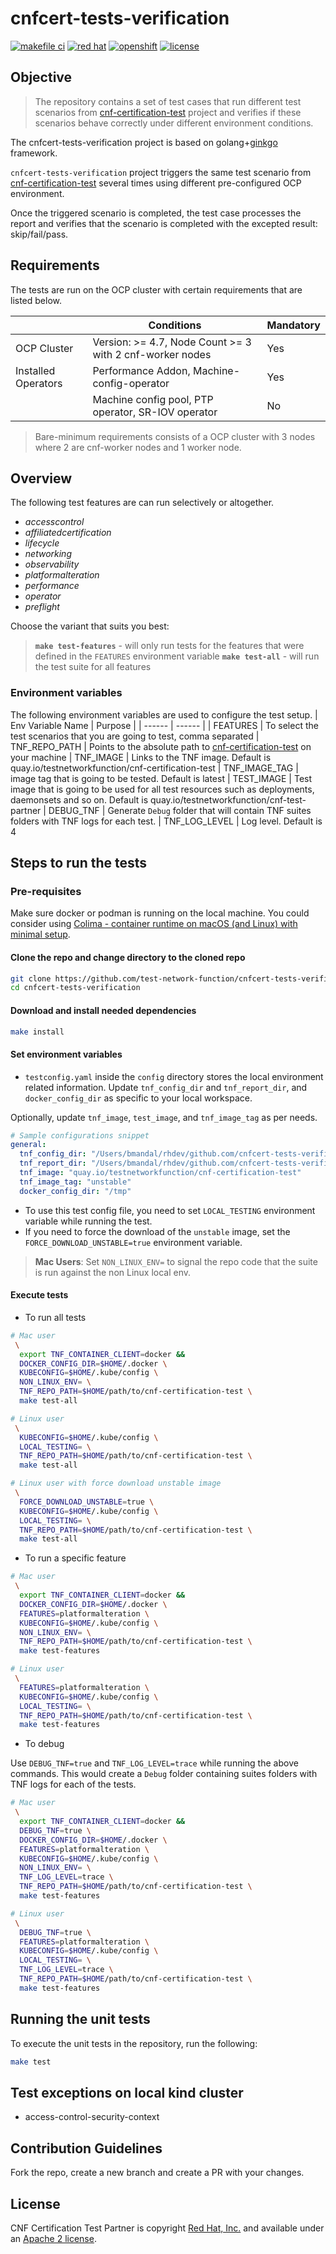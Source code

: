<!-- markdownlint-disable line-length no-bare-urls -->
# cnfcert-tests-verification

[![makefile ci](https://github.com/test-network-function/cnfcert-tests-verification/actions/workflows/makefile.yml/badge.svg)](https://github.com/test-network-function/cnfcert-tests-verification/actions/workflows/makefile.yml)
[![red hat](https://img.shields.io/badge/red%20hat---?color=gray&logo=redhat&logoColor=red&style=flat)](https://www.redhat.com) [![openshift](https://img.shields.io/badge/openshift---?color=gray&logo=redhatopenshift&logoColor=red&style=flat)](https://www.redhat.com/en/technologies/cloud-computing/openshift)
[![license](https://img.shields.io/github/license/test-network-function/cnfcert-tests-verification?color=blue&labelColor=gray&logo=apache&logoColor=lightgray&style=flat)](https://github.com/test-network-function/cnf-certification-test-partner/blob/master/LICENSE)

## Objective

> The repository contains a set of test cases that run different test scenarios from [cnf-certification-test](https://github.com/test-network-function/cnf-certification-test) project and verifies if these scenarios behave correctly under different environment conditions.

The cnfcert-tests-verification project is based on golang+[ginkgo](https://onsi.github.io/ginkgo) framework.

`cnfcert-tests-verification` project triggers the same test scenario from
[cnf-certification-test](https://github.com/test-network-function/cnf-certification-test)
several times using different pre-configured OCP environment.

Once the triggered scenario is completed, the test case processes the report and verifies that the scenario is completed with the excepted result: skip/fail/pass.

## Requirements

The tests are run on the OCP cluster with certain requirements that are listed below.

|  | Conditions | Mandatory |
| ------ | ------ | ------ |
| OCP Cluster | Version: >= 4.7, Node Count >= 3 with 2 cnf-worker nodes | Yes
| Installed Operators | Performance Addon, Machine-config-operator | Yes
|  | Machine config pool, PTP operator, SR-IOV operator| No

> Bare-minimum requirements consists of a OCP cluster with 3 nodes where 2 are cnf-worker nodes and 1 worker node.

## Overview

The following test features are can run selectively or altogether.

* *accesscontrol*
* *affiliatedcertification*
* *lifecycle*
* *networking*
* *observability*
* *platformalteration*
* *performance*
* *operator*
* *preflight*

Choose the variant that suits you best:

> **`make test-features`** - will only run tests for the features that were defined in the `FEATURES` environment variable
> **`make test-all`** - will run the test suite for all features

### Environment variables

The following environment variables are used to configure the test setup.
| Env Variable Name | Purpose |
| ------ | ------ |
| FEATURES | To select the test scenarios that you are going to test, comma separated
| TNF_REPO_PATH | Points to the absolute path to  [cnf-certification-test](https://github.com/test-network-function/cnf-certification-test) on your machine
| TNF_IMAGE | Links to the TNF image. Default is quay.io/testnetworkfunction/cnf-certification-test
| TNF_IMAGE_TAG | image tag that is going to be tested. Default is latest
| TEST_IMAGE | Test image that is going to be used for all test resources such as deployments, daemonsets and so on. Default is quay.io/testnetworkfunction/cnf-test-partner
| DEBUG_TNF | Generate `Debug` folder that will contain TNF suites folders with TNF logs for each test.
| TNF_LOG_LEVEL | Log level. Default is 4

## Steps to run the tests

### Pre-requisites

Make sure docker or podman is running on the local machine. You could consider using [Colima - container runtime on macOS (and Linux) with minimal setup](https://github.com/abiosoft/colima).

#### Clone the repo and change directory to the cloned repo

```sh
git clone https://github.com/test-network-function/cnfcert-tests-verification.git
cd cnfcert-tests-verification
```

#### Download and install needed dependencies

```sh
make install
```

#### Set environment variables

* `testconfig.yaml` inside the `config` directory stores the local environment related information.
Update `tnf_config_dir` and `tnf_report_dir`, and `docker_config_dir` as specific to your local workspace.

Optionally, update `tnf_image`, `test_image`, and `tnf_image_tag` as per needs.

```yaml
# Sample configurations snippet
general:
  tnf_config_dir: "/Users/bmandal/rhdev/github.com/cnfcert-tests-verification/tnf_config"
  tnf_report_dir: "/Users/bmandal/rhdev/github.com/cnfcert-tests-verification/tnf_report"
  tnf_image: "quay.io/testnetworkfunction/cnf-certification-test"
  tnf_image_tag: "unstable"
  docker_config_dir: "/tmp"
```

* To use this test config file, you need to set `LOCAL_TESTING` environment variable while running the test.
* If you need to force the download of the `unstable` image, set the `FORCE_DOWNLOAD_UNSTABLE=true` environment variable.

>**Mac Users**:
Set `NON_LINUX_ENV=` to signal the repo code that the suite is run against the non Linux local env.

#### Execute tests

* To run all tests

```sh
# Mac user
 \
  export TNF_CONTAINER_CLIENT=docker &&
  DOCKER_CONFIG_DIR=$HOME/.docker \
  KUBECONFIG=$HOME/.kube/config \
  NON_LINUX_ENV= \
  TNF_REPO_PATH=$HOME/path/to/cnf-certification-test \
  make test-all
```

```sh
# Linux user
 \
  KUBECONFIG=$HOME/.kube/config \
  LOCAL_TESTING= \
  TNF_REPO_PATH=$HOME/path/to/cnf-certification-test \
  make test-all
```

```sh
# Linux user with force download unstable image
 \
  FORCE_DOWNLOAD_UNSTABLE=true \
  KUBECONFIG=$HOME/.kube/config \
  LOCAL_TESTING= \
  TNF_REPO_PATH=$HOME/path/to/cnf-certification-test \
  make test-all
```

* To run a specific feature

```sh
# Mac user
 \
  export TNF_CONTAINER_CLIENT=docker &&
  DOCKER_CONFIG_DIR=$HOME/.docker \
  FEATURES=platformalteration \
  KUBECONFIG=$HOME/.kube/config \
  NON_LINUX_ENV= \
  TNF_REPO_PATH=$HOME/path/to/cnf-certification-test \
  make test-features
```

```sh
# Linux user
 \
  FEATURES=platformalteration \
  KUBECONFIG=$HOME/.kube/config \
  LOCAL_TESTING= \
  TNF_REPO_PATH=$HOME/path/to/cnf-certification-test \
  make test-features
```

* To debug

Use `DEBUG_TNF=true` and `TNF_LOG_LEVEL=trace` while running the above commands.
This would create a `Debug` folder containing suites folders with TNF logs for each of the tests.

```sh
# Mac user
 \
  export TNF_CONTAINER_CLIENT=docker &&
  DEBUG_TNF=true \
  DOCKER_CONFIG_DIR=$HOME/.docker \
  FEATURES=platformalteration \
  KUBECONFIG=$HOME/.kube/config \
  NON_LINUX_ENV= \
  TNF_LOG_LEVEL=trace \
  TNF_REPO_PATH=$HOME/path/to/cnf-certification-test \
  make test-features
```

```sh
# Linux user
 \
  DEBUG_TNF=true \
  FEATURES=platformalteration \
  KUBECONFIG=$HOME/.kube/config \
  LOCAL_TESTING= \
  TNF_LOG_LEVEL=trace \
  TNF_REPO_PATH=$HOME/path/to/cnf-certification-test \
  make test-features
```

## Running the unit tests

To execute the unit tests in the repository, run the following:

```sh
make test
```

## Test exceptions on local kind cluster

* access-control-security-context

## Contribution Guidelines

Fork the repo, create a new branch and create a PR with your changes.

## License

CNF Certification Test Partner is copyright [Red Hat, Inc.](https://www.redhat.com) and available
under an
[Apache 2 license](https://github.com/test-network-function/cnfcert-tests-verification/blob/main/LICENSE).
